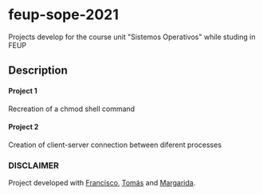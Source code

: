 # feup-sope-2021
Projects develop for the course unit "Sistemos Operativos" while studing in FEUP

## Description

#### Project 1
Recreation of a chmod shell command

#### Project 2
Creation of client-server connection between diferent processes

### DISCLAIMER
Project developed with [Francisco](https://github.com/francisco-rente), [Tomás](https://github.com/tmv11) and [Margarida](https://github.com/margaridav27).

